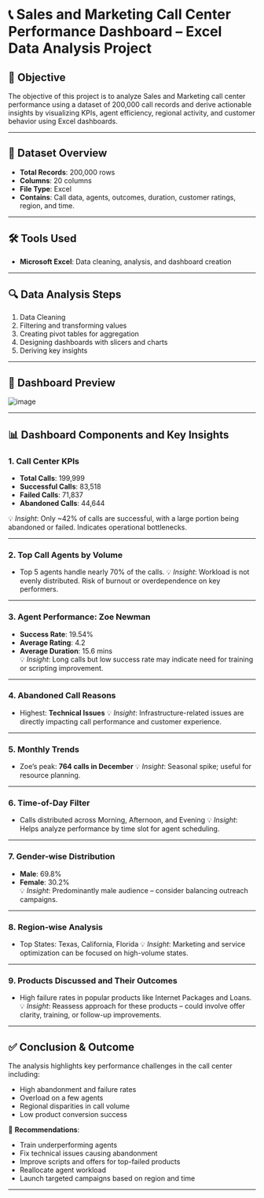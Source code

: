 
# 📞 Sales and Marketing Call Center Performance Dashboard – Excel Data Analysis Project

## 🎯 Objective

The objective of this project is to analyze Sales and Marketing call center performance using a dataset of 200,000 call records and derive actionable insights by visualizing KPIs, agent efficiency, regional activity, and customer behavior using Excel dashboards.

---

## 📁 Dataset Overview

- **Total Records**: 200,000 rows
- **Columns**: 20 columns
- **File Type**: Excel
- **Contains**: Call data, agents, outcomes, duration, customer ratings, region, and time.

---

## 🛠️ Tools Used

- **Microsoft Excel**: Data cleaning, analysis, and dashboard creation

---

## 🔍 Data Analysis Steps

1. Data Cleaning
2. Filtering and transforming values
3. Creating pivot tables for aggregation
4. Designing dashboards with slicers and charts
5. Deriving key insights

---

## 📸 Dashboard Preview

 
![image](https://github.com/user-attachments/assets/0bf41e97-20c7-4f21-a948-d7c085274ca9)

---

## 📊 Dashboard Components and Key Insights

### 1. **Call Center KPIs**
- **Total Calls**: 199,999  
- **Successful Calls**: 83,518  
- **Failed Calls**: 71,837  
- **Abandoned Calls**: 44,644  

💡 *Insight*: Only ~42% of calls are successful, with a large portion being abandoned or failed. Indicates operational bottlenecks.

---

### 2. **Top Call Agents by Volume**
- Top 5 agents handle nearly 70% of the calls.
💡 *Insight*: Workload is not evenly distributed. Risk of burnout or overdependence on key performers.

---

### 3. **Agent Performance: Zoe Newman**
- **Success Rate**: 19.54%  
- **Average Rating**: 4.2  
- **Average Duration**: 15.6 mins  
💡 *Insight*: Long calls but low success rate may indicate need for training or scripting improvement.

---

### 4. **Abandoned Call Reasons**
- Highest: **Technical Issues**
💡 *Insight*: Infrastructure-related issues are directly impacting call performance and customer experience.

---

### 5. **Monthly Trends**
- Zoe’s peak: **764 calls in December**
💡 *Insight*: Seasonal spike; useful for resource planning.

---

### 6. **Time-of-Day Filter**
- Calls distributed across Morning, Afternoon, and Evening
💡 *Insight*: Helps analyze performance by time slot for agent scheduling.

---

### 7. **Gender-wise Distribution**
- **Male**: 69.8%  
- **Female**: 30.2%  
💡 *Insight*: Predominantly male audience – consider balancing outreach campaigns.

---

### 8. **Region-wise Analysis**
- Top States: Texas, California, Florida
💡 *Insight*: Marketing and service optimization can be focused on high-volume states.

---

### 9. **Products Discussed and Their Outcomes**
- High failure rates in popular products like Internet Packages and Loans.
💡 *Insight*: Reassess approach for these products – could involve offer clarity, training, or follow-up improvements.

---

## ✅ Conclusion & Outcome

The analysis highlights key performance challenges in the call center including:
- High abandonment and failure rates
- Overload on a few agents
- Regional disparities in call volume
- Low product conversion success

📌 **Recommendations**:
- Train underperforming agents
- Fix technical issues causing abandonment
- Improve scripts and offers for top-failed products
- Reallocate agent workload
- Launch targeted campaigns based on region and time

---




